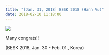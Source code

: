 ```yaml
---
title: "[Jan. 31, 2018] BESK 2018 (Hanh Vu)"
date: 2018-02-10 11:18:00
---
```


![](http://bspl.korea.ac.kr/Board/Gallery/Picture1.png#50)

Many congrats!!

(BESK 2018, Jan. 30 - Feb. 01., Korea)

